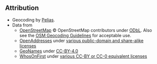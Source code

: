## Attribution
* Geocoding by [Pelias](https://pelias.io).
* Data from
   * [OpenStreetMap](http://www.openstreetmap.org/copyright) © OpenStreetMap contributors under [ODbL](http://opendatacommons.org/licenses/odbl/). Also see the [OSM Geocoding Guidelines](https://wiki.osmfoundation.org/wiki/Licence/Community_Guidelines/Geocoding_-_Guideline) for acceptable use.
   * [OpenAddresses](http://openaddresses.io) under [various public-domain and share-alike licenses](http://results.openaddresses.io/)
   * [GeoNames](http://www.geonames.org/) under [CC-BY-4.0](https://creativecommons.org/licenses/by/4.0/)
   * [WhosOnFirst](https://www.whosonfirst.org/) under [various CC-BY or CC-0 equivalent licenses](https://whosonfirst.org/docs/licenses/)
